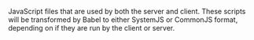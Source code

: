 JavaScript files that are used by both the server and client. These scripts will be transformed by Babel to either SystemJS or CommonJS format, depending on if they are run by the client or server.